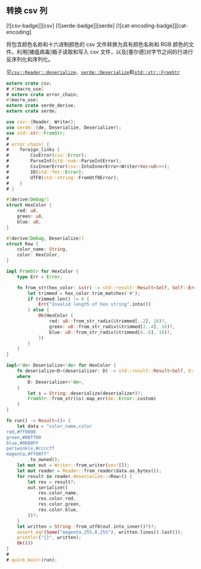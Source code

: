 ## 转换 csv 列

[![csv-badge]][csv] [![serde-badge]][serde] [![cat-encoding-badge]][cat-encoding]

将包含颜色名称和十六进制颜色的 csv 文件转换为具有颜色名称和 RGB 颜色的文件。利用[猪瘟病毒]箱子读取和写入 csv 文件，以及[塞尔德]对字节之间的行进行反序列化和序列化。

见[`csv::Reader::deserialize`]，[`serde::Deserialize`]和[`std::str::FromStr`]

```rust
extern crate csv;
# #[macro_use]
# extern crate error_chain;
#[macro_use]
extern crate serde_derive;
extern crate serde;

use csv::{Reader, Writer};
use serde::{de, Deserialize, Deserializer};
use std::str::FromStr;
#
# error_chain! {
#    foreign_links {
#        CsvError(csv::Error);
#        ParseInt(std::num::ParseIntError);
#        CsvInnerError(csv::IntoInnerError<Writer<Vec<u8>>>);
#        IO(std::fmt::Error);
#        UTF8(std::string::FromUtf8Error);
#    }
# }

#[derive(Debug)]
struct HexColor {
    red: u8,
    green: u8,
    blue: u8,
}

#[derive(Debug, Deserialize)]
struct Row {
    color_name: String,
    color: HexColor,
}

impl FromStr for HexColor {
    type Err = Error;

    fn from_str(hex_color: &str) -> std::result::Result<Self, Self::Err> {
        let trimmed = hex_color.trim_matches('#');
        if trimmed.len() != 6 {
            Err("Invalid length of hex string".into())
        } else {
            Ok(HexColor {
                red: u8::from_str_radix(&trimmed[..2], 16)?,
                green: u8::from_str_radix(&trimmed[2..4], 16)?,
                blue: u8::from_str_radix(&trimmed[4..6], 16)?,
            })
        }
    }
}

impl<'de> Deserialize<'de> for HexColor {
    fn deserialize<D>(deserializer: D) -> std::result::Result<Self, D::Error>
    where
        D: Deserializer<'de>,
    {
        let s = String::deserialize(deserializer)?;
        FromStr::from_str(&s).map_err(de::Error::custom)
    }
}

fn run() -> Result<()> {
    let data = "color_name,color
red,#ff0000
green,#00ff00
blue,#0000FF
periwinkle,#ccccff
magenta,#ff00ff"
        .to_owned();
    let mut out = Writer::from_writer(vec![]);
    let mut reader = Reader::from_reader(data.as_bytes());
    for result in reader.deserialize::<Row>() {
        let res = result?;
        out.serialize((
            res.color_name,
            res.color.red,
            res.color.green,
            res.color.blue,
        ))?;
    }
    let written = String::from_utf8(out.into_inner()?)?;
    assert_eq!(Some("magenta,255,0,255"), written.lines().last());
    println!("{}", written);
    Ok(())
}
#
# quick_main!(run);
```

[`csv::reader::deserialize`]: https://docs.rs/csv/*/csv/struct.Reader.html#method.deserialize
[`csv::invalid_option`]: https://docs.rs/csv/*/csv/fn.invalid_option.html
[`serde::deserialize`]: https://docs.rs/serde/*/serde/trait.Deserialize.html
[`std::str::fromstr`]: https://doc.rust-lang.org/std/str/trait.FromStr.html
